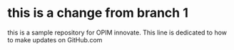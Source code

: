 # this is a change from branch 1
this is a sample repository for OPIM innovate. This line is dedicated to how to make updates on GitHub.com

